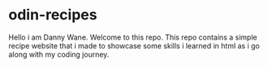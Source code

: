 # odin-recipes
Hello i am Danny Wane.
Welcome to this repo.
This repo contains a simple recipe website that i made to showcase some skills i learned in html as i go along with my coding journey.